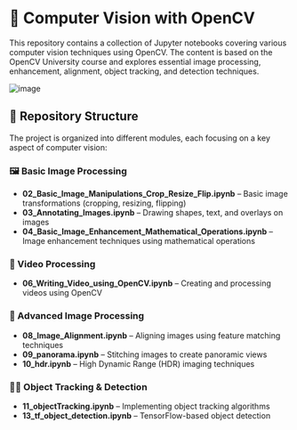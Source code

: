 


# 📸 Computer Vision with OpenCV  

This repository contains a collection of Jupyter notebooks covering various computer vision techniques using OpenCV. The content is based on the OpenCV University course and explores essential image processing, enhancement, alignment, object tracking, and detection techniques.  

![image](https://github.com/user-attachments/assets/acfd944a-0e99-486d-847b-3cf12889f413)

## 📂 Repository Structure  

The project is organized into different modules, each focusing on a key aspect of computer vision:  

### 🖼️ Basic Image Processing  
- **02_Basic_Image_Manipulations_Crop_Resize_Flip.ipynb** – Basic image transformations (cropping, resizing, flipping)  
- **03_Annotating_Images.ipynb** – Drawing shapes, text, and overlays on images  
- **04_Basic_Image_Enhancement_Mathematical_Operations.ipynb** – Image enhancement techniques using mathematical operations  

### 🎥 Video Processing  
- **06_Writing_Video_using_OpenCV.ipynb** – Creating and processing videos using OpenCV  

### 📌 Advanced Image Processing  
- **08_Image_Alignment.ipynb** – Aligning images using feature matching techniques  
- **09_panorama.ipynb** – Stitching images to create panoramic views  
- **10_hdr.ipynb** – High Dynamic Range (HDR) imaging techniques  

### 🏃‍♂️ Object Tracking & Detection  
- **11_objectTracking.ipynb** – Implementing object tracking algorithms  
- **13_tf_object_detection.ipynb** – TensorFlow-based object detection  

